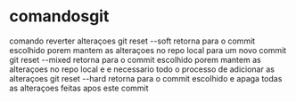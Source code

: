 # comandosgit
comando reverter alteraçoes
git reset --soft <cod commit> retorna para o commit escolhido porem mantem as alteraçoes no repo local para um novo commit
git reset --mixed <cod commit> retorna para o commit escolhido porem mantem as alteraçoes no repo local e e necessario todo o processo de adicionar as alteraçoes
git reset --hard <cod commit> retorna para o commit escolhido e apaga todas as alteraçoes feitas apos este commit